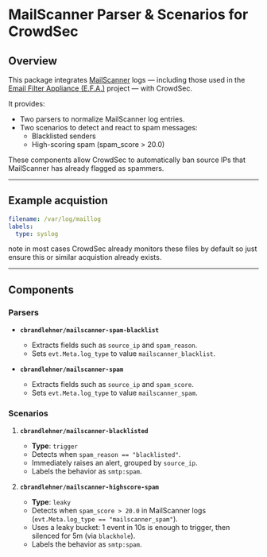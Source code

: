 # MailScanner Parser & Scenarios for CrowdSec

## Overview

This package integrates [MailScanner](https://www.mailscanner.info/) logs — including those used in the [Email Filter Appliance (E.F.A.)](https://efa-project.org) project — with CrowdSec.  

It provides:

- Two parsers to normalize MailScanner log entries.
- Two scenarios to detect and react to spam messages:
  - Blacklisted senders
  - High-scoring spam (spam_score > 20.0)

These components allow CrowdSec to automatically ban source IPs that MailScanner has already flagged as spammers.

---

## Example acquistion

```yaml
filename: /var/log/maillog
labels:
  type: syslog
```

note in most cases CrowdSec already monitors these files by default so just ensure this or similar acquistion already exists.

---

## Components

### Parsers
- **`cbrandlehner/mailscanner-spam-blacklist`**
  - Extracts fields such as `source_ip` and `spam_reason`.
  - Sets `evt.Meta.log_type` to value `mailscanner_blacklist`.

- **`cbrandlehner/mailscanner-spam`**
  - Extracts fields such as `source_ip` and `spam_score`.
  - Sets `evt.Meta.log_type` to value `mailscanner_spam`.

### Scenarios
1. **`cbrandlehner/mailscanner-blacklisted`**
   - **Type**: `trigger`
   - Detects when `spam_reason == "blacklisted"`.
   - Immediately raises an alert, grouped by `source_ip`.
   - Labels the behavior as `smtp:spam`.

2. **`cbrandlehner/mailscanner-highscore-spam`**
   - **Type**: `leaky`
   - Detects when `spam_score > 20.0` in MailScanner logs (`evt.Meta.log_type == "mailscanner_spam"`).
   - Uses a leaky bucket: 1 event in 10s is enough to trigger, then silenced for 5m (via `blackhole`).
   - Labels the behavior as `smtp:spam`.
